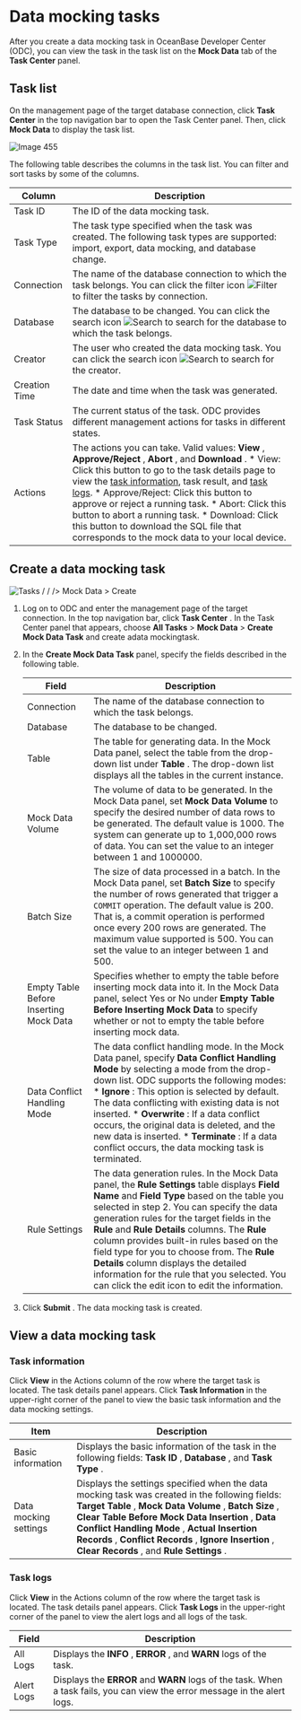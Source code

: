 Data mocking tasks 
=======================================

After you create a data mocking task in OceanBase Developer Center (ODC), you can view the task in the task list on the **Mock Data** tab of the **Task Center** panel. 

Task list 
------------------------------

On the management page of the target database connection, click **Task Center** in the top navigation bar to open the Task Center panel. Then, click **Mock Data** to display the task list.

![Image 455](https://help-static-aliyun-doc.aliyuncs.com/assets/img/en-US/2211291561/p263390.png)

The following table describes the columns in the task list. You can filter and sort tasks by some of the columns.


|    Column     |                                                                                                                                                                                                                                                                                                                                                             Description                                                                                                                                                                                                                                                                                                                                                              |
|---------------|--------------------------------------------------------------------------------------------------------------------------------------------------------------------------------------------------------------------------------------------------------------------------------------------------------------------------------------------------------------------------------------------------------------------------------------------------------------------------------------------------------------------------------------------------------------------------------------------------------------------------------------------------------------------------------------------------------------------------------------|
| Task ID       | The ID of the data mocking task.                                                                                                                                                                                                                                                                                                                                                                                                                                                                                                                                                                                                                                                                                                     |
| Task Type     | The task type specified when the task was created. The following task types are supported: import, export, data mocking, and database change.                                                                                                                                                                                                                                                                                                                                                                                                                                                                                                                                                                                        |
| Connection    | The name of the database connection to which the task belongs.  You can click the filter icon ![Filter](https://help-static-aliyun-doc.aliyuncs.com/assets/img/en-US/8487860461/p352180.jpg) to filter the tasks by connection.                                                                                                                                                                                                                                                                                                                                                                                                                                                                                      |
| Database      | The database to be changed.  You can click the search icon ![Search](https://help-static-aliyun-doc.aliyuncs.com/assets/img/en-US/1036511561/p416691.jpg) to search for the database to which the task belongs.                                                                                                                                                                                                                                                                                                                                                                                                                                                                                                      |
| Creator       | The user who created the data mocking task.  You can click the search icon ![Search](https://help-static-aliyun-doc.aliyuncs.com/assets/img/en-US/1036511561/p416691.jpg) to search for the creator.                                                                                                                                                                                                                                                                                                                                                                                                                                                                                                                 |
| Creation Time | The date and time when the task was generated.                                                                                                                                                                                                                                                                                                                                                                                                                                                                                                                                                                                                                                                                                       |
| Task Status   | The current status of the task. ODC provides different management actions for tasks in different states.                                                                                                                                                                                                                                                                                                                                                                                                                                                                                                                                                                                                                             |
| Actions       | The actions you can take. Valid values: **View** , **Approve/Reject** , **Abort** , and **Download** .  * View: Click this button to go to the task details page to view the [task information](#task-information), task result, and [task logs](#task-logs).   * Approve/Reject: Click this button to approve or reject a running task.   * Abort: Click this button to abort a running task.   * Download: Click this button to download the SQL file that corresponds to the mock data to your local device.    |



Create a data mocking task 
-----------------------------------------------

![Tasks / / /> Mock Data > Create](https://help-static-aliyun-doc.aliyuncs.com/assets/img/en-US/2211291561/p416187.png)

1. Log on to ODC and enter the management page of the target connection. In the top navigation bar, click **Task Center** . In the Task Center panel that appears, choose **All Tasks** \> **Mock Data** \> **Create Mock Data Task** and create adata mockingtask.

   

2. In the **Create Mock Data Task** panel, specify the fields described in the following table. 

   

   |                 Field                  |                                                                                                                                                                                                                                                                                                                    Description                                                                                                                                                                                                                                                                                                                     |
   |----------------------------------------|----------------------------------------------------------------------------------------------------------------------------------------------------------------------------------------------------------------------------------------------------------------------------------------------------------------------------------------------------------------------------------------------------------------------------------------------------------------------------------------------------------------------------------------------------------------------------------------------------------------------------------------------------|
   | Connection                             | The name of the database connection to which the task belongs.                                                                                                                                                                                                                                                                                                                                                                                                                                                                                                                                                                                     |
   | Database                               | The database to be changed.                                                                                                                                                                                                                                                                                                                                                                                                                                                                                                                                                                                                                        |
   | Table                                  | The table for generating data.  In the Mock Data panel, select the table from the drop-down list under **Table** . The drop-down list displays all the tables in the current instance.                                                                                                                                                                                                                                                                                                                                                                                                                                             |
   | Mock Data Volume                       | The volume of data to be generated.  In the Mock Data panel, set **Mock Data Volume** to specify the desired number of data rows to be generated. The default value is 1000. The system can generate up to 1,000,000 rows of data. You can set the value to an integer between 1 and 1000000.                                                                                                                                                                                                                                                                                                                                      |
   | Batch Size                             | The size of data processed in a batch.  In the Mock Data panel, set **Batch Size** to specify the number of rows generated that trigger a `COMMIT` operation. The default value is 200. That is, a commit operation is performed once every 200 rows are generated. The maximum value supported is 500. You can set the value to an integer between 1 and 500.                                                                                                                                                                                                                                                                     |
   | Empty Table Before Inserting Mock Data | Specifies whether to empty the table before inserting mock data into it.  In the Mock Data panel, select Yes or No under **Empty Table Before Inserting Mock Data** to specify whether or not to empty the table before inserting mock data.                                                                                                                                                                                                                                                                                                                                                                                       |
   | Data Conflict Handling Mode            | The data conflict handling mode.  In the Mock Data panel, specify **Data Conflict Handling Mode** by selecting a mode from the drop-down list. ODC supports the following modes: * **Ignore** : This option is selected by default. The data conflicting with existing data is not inserted.   * **Overwrite** : If a data conflict occurs, the original data is deleted, and the new data is inserted.   * **Terminate** : If a data conflict occurs, the data mocking task is terminated.    |
   | Rule Settings                          | The data generation rules.  In the Mock Data panel, the **Rule Settings** table displays **Field Name** and **Field Type** based on the table you selected in step 2. You can specify the data generation rules for the target fields in the **Rule** and **Rule Details** columns.  The **Rule** column provides built-in rules based on the field type for you to choose from. The **Rule Details** column displays the detailed information for the rule that you selected. You can click the edit icon to edit the information.                                                                                                |

   

3. Click **Submit** . The data mocking task is created.

   




View a data mocking task 
---------------------------------------------

### Task information 

Click **View** in the Actions column of the row where the target task is located. The task details panel appears. Click **Task Information** in the upper-right corner of the panel to view the basic task information and the data mocking settings.


|         Item          |                                                                                                                                                                            Description                                                                                                                                                                             |
|-----------------------|--------------------------------------------------------------------------------------------------------------------------------------------------------------------------------------------------------------------------------------------------------------------------------------------------------------------------------------------------------------------|
| Basic information     | Displays the basic information of the task in the following fields: **Task ID** , **Database** , and **Task Type** .                                                                                                                                                                                                                                               |
| Data mocking settings | Displays the settings specified when the data mocking task was created in the following fields: **Target Table** , **Mock Data Volume** , **Batch Size** , **Clear Table Before Mock Data Insertion** , **Data Conflict Handling Mode** , **Actual Insertion Records** , **Conflict Records** , **Ignore Insertion** , **Clear Records** , and **Rule Settings** . |



### Task logs 

Click **View** in the Actions column of the row where the target task is located. The task details panel appears. Click **Task Logs** in the upper-right corner of the panel to view the alert logs and all logs of the task.


|   Field    |                                                                Description                                                                 |
|------------|--------------------------------------------------------------------------------------------------------------------------------------------|
| All Logs   | Displays the **INFO** , **ERROR** , and **WARN** logs of the task.                                                                         |
| Alert Logs | Displays the **ERROR** and **WARN** logs of the task. When a task fails, you can view the error message in the alert logs. |


